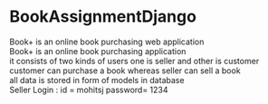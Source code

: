 # BookAssignmentDjango
Book+ is an online book purchasing web application<br>
Book+ is an online book purchasing application <br>
it consists of two kinds of users one is seller and other is customer<br>
customer can purchase a book whereas seller can sell a book <br>
all data is stored in form of models in database<br>
Seller Login :
id = mohitsj
password= 1234
